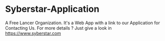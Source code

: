 # Syberstar-Application

A Free Lancer Organization. It's a Web App with a link to our Application for Contacting Us. For more details ? Just give a look in https://www.syberstar.com
